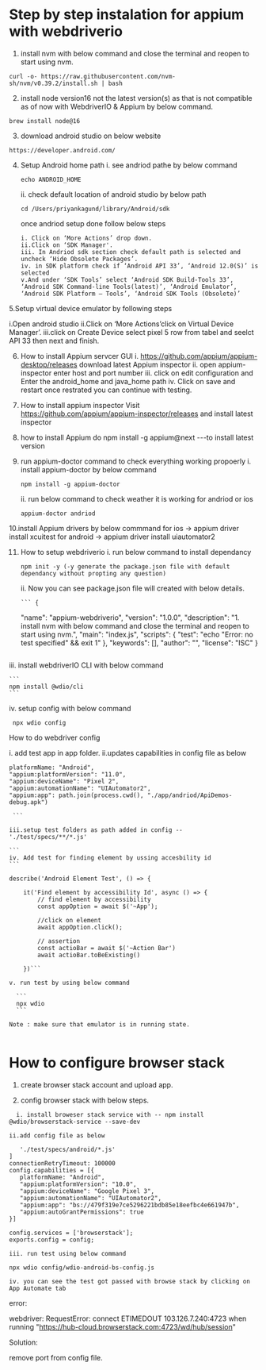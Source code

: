 # Step by step instalation for appium with webdriverio

1.  install nvm with below command and close the terminal and reopen to start using nvm.

```
curl -o- https://raw.githubusercontent.com/nvm-sh/nvm/v0.39.2/install.sh | bash
```

2. install node version16 not the latest version(s) as that is not compatible as of now with WebdriverIO & Appium by below command.

```
brew install node@16
```

3. download android studio on below website

```
https://developer.android.com/
```

4. Setup Android home path
   i. see andriod pathe by below command

   ```
   echo ANDROID_HOME
   ```

   ii. check default location of android studio by below path

   ```
   cd /Users/priyankagund/library/Android/sdk

   ```

   once andriod setup done follow below steps

   ```
   i. Click on ‘More Actions’ drop down.
   ii.Click on ‘SDK Manager'.
   iii. In Andriod sdk section check default path is selected and uncheck ‘Hide Obsolete Packages’.
   iv. in SDK platform check if ‘Android API 33’, ‘Android 12.0(S)’ is selected
   v.And under ‘SDK Tools’ select ‘Android SDK Build-Tools 33’, ‘Android SDK Command-line Tools(latest)’, ‘Android Emulator’, ‘Android SDK Platform — Tools’, ‘Android SDK Tools (Obsolete)’
   ```

5.Setup virtual device emulator by following steps

i.Open android studio
ii.Click on ‘More Actions’click on Virtual Device Manager’.
iii.click on Create Device select pixel 5 row from tabel and seelct API 33 then next and finish.

6.  How to install Appium servcer GUI
    i. https://github.com/appium/appium-desktop/releases download latest Appium inspector
    ii. open appium-inspector enter host and port number
    iii. click on edit configuration and Enter the android_home and java_home path
    iv. Click on save and restart once restrated you can continue with testing.

7.  How to install appium inspector
    Visit https://github.com/appium/appium-inspector/releases and install latest inspector

8.  how to install Appium
    do npm install -g appium@next ---to install latest version

9.  run appium-doctor command to check everything working propoerly
    i. install appium-doctor by below command

    ```
    npm install -g appium-doctor
    ```

    ii. run below command to check weather it is working for andriod or ios

    ```
    appium-doctor andriod
    ```

10.install Appium drivers by below commmand
for ios -> appium driver install xcuitest
for android -> appium driver install uiautomator2

11. How to setup webdriverio
    i. run below command to install dependancy

    ```
    npm init -y (-y generate the package.json file with default dependancy without propting any question)
    ```

    ii. Now you can see package.json file will created with below details.

        ``` {

    "name": "appium-webdriverio",
    "version": "1.0.0",
    "description": "1. install nvm with below command and close the terminal and reopen to start using nvm.",
    "main": "index.js",
    "scripts": {
    "test": "echo \"Error: no test specified\" && exit 1"
    },
    "keywords": [],
    "author": "",
    "license": "ISC"
    }

    ```

    ```

iii. install webdriverIO CLI with below command

    ```
    npm install @wdio/cli
    ```

iv. setup config with below command

```
 npx wdio config
```

How to do webdriver config

i. add test app in app folder.
ii.updates capabilities in config file as below

````
platformName: "Android",
"appium:platformVersion": "11.0",
"appium:deviceName": "Pixel 2",
"appium:automationName": "UIAutomator2",
"appium:app": path.join(process.cwd(), "./app/andriod/ApiDemos-debug.apk")

 ```

iii.setup test folders as path added in config --  './test/specs/**/*.js'

```
iv. Add test for finding element by ussing accesbility id
```

describe('Android Element Test', () => {

    it('Find element by accessibility Id', async () => {
        // find element by accessibility
        const appOption = await $('~App');

        //click on element
        await appOption.click();

        // assertion
        const actioBar = await $('~Action Bar')
        await actioBar.toBeExisting()

    })```

v. run test by using below command

  ```
  npx wdio
  ```

Note : make sure that emulator is in running state.


````

# How to configure browser stack

1. create browser stack account and upload app.

2. config browser stack with below steps.

```
  i. install broweser stack service with -- npm install @wdio/browserstack-service --save-dev
```

```
ii.add config file as below
```

```config.specs = [
   './test/specs/android/*.js'
]
connectionRetryTimeout: 100000
config.capabilities = [{
   platformName: "Android",
   "appium:platformVersion": "10.0",
   "appium:deviceName": "Google Pixel 3",
   "appium:automationName": "UIAutomator2",
   "appium:app": "bs://479f319e7ce5296221bdb85e18eefbc4e661947b",
   "appium:autoGrantPermissions": true
}]

config.services = ['browserstack'];
exports.config = config;
```

```
iii. run test using below command
```

```
npx wdio config/wdio-android-bs-config.js
```

```
iv. you can see the test got passed with browse stack by clicking on App Automate tab

```

error:

webdriver: RequestError: connect ETIMEDOUT 103.126.7.240:4723 when running "https://hub-cloud.browserstack.com:4723/wd/hub/session"

Solution:

remove port from config file.
